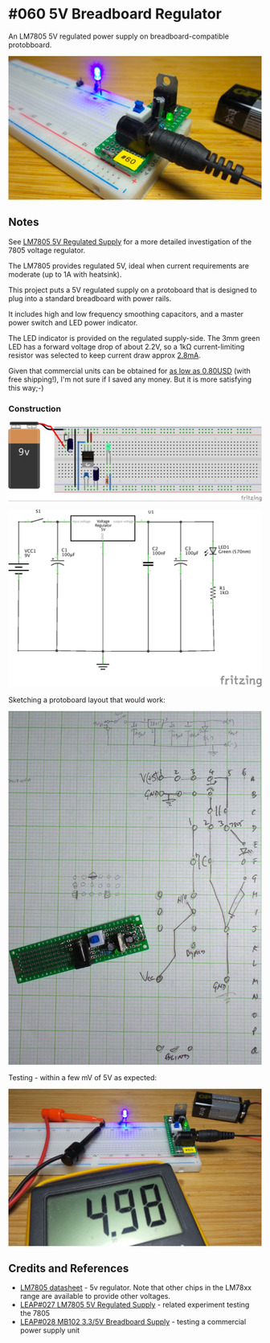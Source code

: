 # #060 5V Breadboard Regulator

An LM7805 5V regulated power supply on breadboard-compatible protobboard.

![Breadboard5V_build](./assets/Breadboard5V_build.jpg?raw=true)

## Notes

See [LM7805 5V Regulated Supply](../../Power7805) for a more detailed investigation of the 7805 voltage regulator.

The LM7805 provides regulated 5V, ideal when current requirements are moderate (up to 1A with heatsink).

This project puts a 5V regulated supply on a protoboard that is designed to plug into a standard breadboard with power rails.

It includes high and low frequency smoothing capacitors, and a master power switch and LED power indicator.

The LED indicator is provided on the regulated supply-side.
The 3mm green LED has a forward voltage drop of about 2.2V, so a 1kΩ current-limiting resistor was selected to
keep current draw approx [2.8mA](https://www.wolframalpha.com/input/?i=%285V+-+2.2V%29%2F1k%CE%A9).

Given that commercial units can be obtained for
[as low as 0.80USD](https://www.aliexpress.com/item/1PC-New-Breadboard-Power-Supply-Module-3-3V-5V-MB102-Solderless-Bread-Board-DIY-A3080-Free/32213993524.html) (with free shipping!),
I'm not sure if I saved any money. But it is more satisfying this way;-)

### Construction

![Breadboard5V_bb](./assets/Breadboard5V_bb.jpg?raw=true)

![Breadboard5V_schematic](./assets/Breadboard5V_schematic.jpg?raw=true)

Sketching a protoboard layout that would work:

![Protoboard layout Build](./assets/Breadboard5V_pcb.jpg?raw=true)

Testing - within a few mV of 5V as expected:

![Breadboard5V_test](./assets/Breadboard5V_test.jpg?raw=true)

## Credits and References

* [LM7805 datasheet](https://www.futurlec.com/Linear/7805T.shtml) - 5v regulator. Note that other chips in the LM78xx range are available to provide other voltages.
* [LEAP#027 LM7805 5V Regulated Supply](../../Power7805) - related experiment testing the 7805
* [LEAP#028 MB102 3.3/5V Breadboard Supply](../../PowerMB102) - testing a commercial power supply unit
